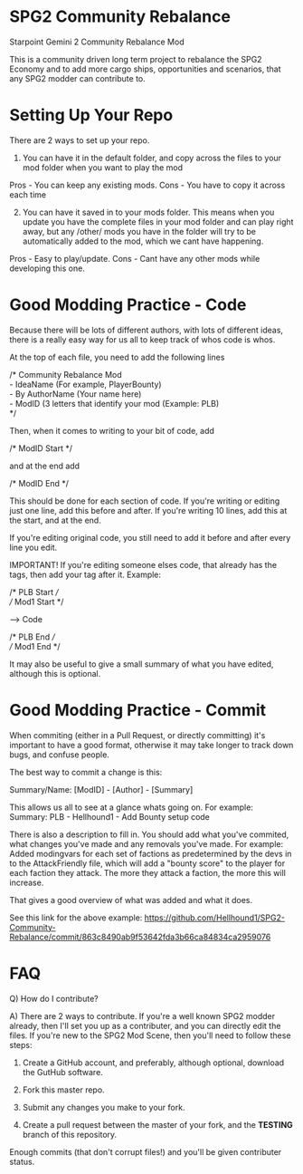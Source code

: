 SPG2 Community Rebalance
========================

Starpoint Gemini 2 Community Rebalance Mod

This is a community driven long term project to rebalance the SPG2 Economy and to add more cargo ships, opportunities and scenarios, that any SPG2 modder can contribute to.


Setting Up Your Repo
=====================
There are 2 ways to set up your repo.

1) You can have it in the default folder, and copy across the files to your mod folder when you want to play the mod

Pros - You can keep any existing mods. Cons - You have to copy it across each time

2) You can have it saved in to your mods folder. This means when you update you have the complete files in your mod folder and can play right away, but any /other/ mods you have in the folder will try to be automatically added to the mod, which we cant have happening. 

Pros - Easy to play/update. Cons - Cant have any other mods while developing this one.


Good Modding Practice - Code
=====================
Because there will be lots of different authors, with lots of different ideas, there is a really easy way for us all to keep track of whos code is whos.

At the top of each file, you need to add the following lines

/* Community Rebalance Mod<br>
	- IdeaName (For example, PlayerBounty)<br>
	- By AuthorName (Your name here)<br>
	- ModID (3 letters that identify your mod (Example: PLB)<br>
*/

Then, when it comes to writing to your bit of code, add

/* ModID Start */

and at the end add

/* ModID End */

This should be done for each section of code. If you're writing or editing just one line, add this before and after. If you're writing 10 lines, add this at the start, and at the end.

If you're editing original code, you still need to add it before and after every line you edit.

IMPORTANT! If you're editing someone elses code, that already has the tags, then add your tag after it. Example:

/* PLB Start */ <br>
/* Mod1 Start */

--> Code

/* PLB End */ <br>
/* Mod1 End */

It may also be useful to give a small summary of what you have edited, although this is optional.


Good Modding Practice - Commit
==============================
When commiting (either in a Pull Request, or directly committing) it's important to have a good format, otherwise it may take longer to track down bugs, and confuse people.

The best way to commit a change is this:

Summary/Name: [ModID] - [Author] - [Summary]

This allows us all to see at a glance whats going on. For example:<br>
Summary: PLB - Hellhound1 - Add Bounty setup code


There is also a description to fill in. You should add what you've commited, what changes you've made and any removals you've made. For example: <br>
Added modingvars for each set of factions as predetermined by the devs in to the AttackFriendly file, which will add a "bounty score" to the player for each faction they attack. The more they attack a faction, the more this will increase.

That gives a good overview of what was added and what it does.

See this link for the above example: https://github.com/Hellhound1/SPG2-Community-Rebalance/commit/863c8490ab9f53642fda3b66ca84834ca2959076

FAQ
====

Q) How do I contribute?

A) There are 2 ways to contribute. If you're a well known SPG2 modder already, then I'll set you up as a contributer, and you can directly edit the files. If you're new to the SPG2 Mod Scene, then you'll need to follow these steps:

1) Create a GitHub account, and preferably, although optional, download the GutHub software.

2) Fork this master repo.

3) Submit any changes you make to your fork.

4) Create a pull request between the master of your fork, and the <b>TESTING</b> branch of this repository.


Enough commits (that don't corrupt files!) and you'll be given contributer status.
